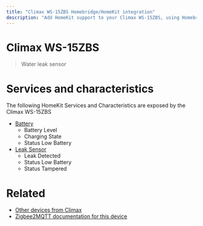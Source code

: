 ```yaml
---
title: "Climax WS-15ZBS Homebridge/HomeKit integration"
description: "Add HomeKit support to your Climax WS-15ZBS, using Homebridge, Zigbee2MQTT and homebridge-z2m."
---
```

<!---
This file has been GENERATED using src/docgen/docgen.ts
DO NOT EDIT THIS FILE MANUALLY!
-->
# Climax WS-15ZBS
> Water leak sensor


# Services and characteristics
The following HomeKit Services and Characteristics are exposed by
the Climax WS-15ZBS

* [Battery](../../battery.md)
  * Battery Level
  * Charging State
  * Status Low Battery
* [Leak Sensor](../../sensors.md)
  * Leak Detected
  * Status Low Battery
  * Status Tampered


# Related
* [Other devices from Climax](../index.md#climax)
* [Zigbee2MQTT documentation for this device](https://www.zigbee2mqtt.io/devices/WS-15ZBS.html)